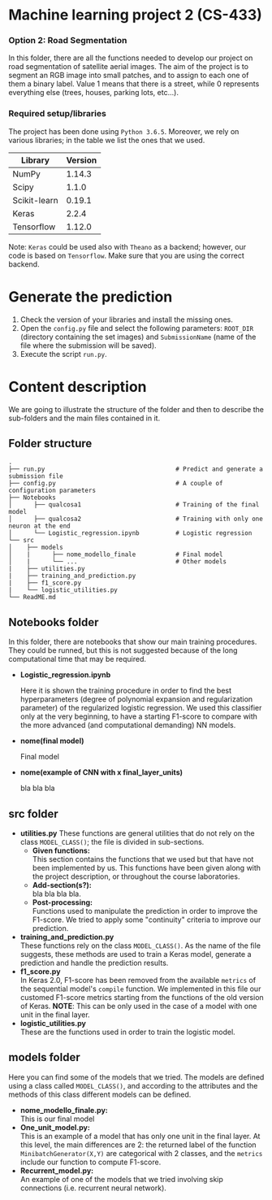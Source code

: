 # Machine learning project 2 (CS-433)
### Option 2: Road Segmentation
In this folder, there are all the functions needed to develop our project on road segmentation of satellite aerial images. The aim of the project is to segment an RGB image into small patches, and to assign to each one of them a binary label. Value 1 means that there is a street, while 0 represents everything else (trees, houses, parking lots, etc...).

### Required setup/libraries
The project has been done using `Python 3.6.5`. Moreover, we rely on various libraries; in the table we list the ones that we used.

| Library       | Version       |
| ------------- |---------------|
| NumPy       | 1.14.3        |
| Scipy       | 1.1.0         |
| Scikit-learn| 0.19.1        |
| Keras       | 2.2.4         |
| Tensorflow  | 1.12.0        |

Note: `Keras` could be used also with `Theano` as a backend; however, our code is based on `Tensorflow`. Make sure that you are using the correct backend.


# Generate the prediction
1. Check the version of your libraries and install the missing ones.
2. Open the `config.py` file and select the following parameters: <code>ROOT_DIR</code> (directory containing the set images) and <code>SubmissionName</code> (name of the file where the submission will be saved).
3. Execute the script `run.py`. 

# Content description
We are going to illustrate the structure of the folder and then to describe the sub-folders and the main files contained in it.

## Folder structure

    .
    ├── run.py                                    # Predict and generate a submission file
    ├── config.py                                 # A couple of configuration parameters
    ├── Notebooks                       
    │      ├── qualcosa1                          # Training of the final model
    │      ├── qualcosa2                          # Training with only one neuron at the end
    │      └── Logistic_regression.ipynb          # Logistic regression
    └── src
    │    ├── models                       
    │    |      ├── nome_modello_finale           # Final model
    │    |      └── ...                           # Other models
    |    ├── utilities.py                 
    |    ├── training_and_prediction.py
    |    ├── f1_score.py
    |    └── logistic_utilities.py
    └── ReadME.md

## Notebooks folder
In this folder, there are notebooks that show our main training procedures. They could be runned, but this is not suggested because of the long computational time that may be required.

<ul>
<li><b>Logistic_regression.ipynb</b></li>

Here it is shown the training procedure in order to find the best hyperparameters (degree of polynomial expansion and regularization parameter) of the regularized logistic regression. We used this classifier only at the very beginning, to have a starting F1-score to compare with the more advanced (and computational demanding) NN models. 

<li><b>nome(final model)</b></li>

Final model

<li><b>nome(example of CNN with x final_layer_units)</b></li>

bla bla bla

</ul>

## src folder

<ul>
<li><b>utilities.py</b>
    These functions are general utilities that do not rely on the class <code>MODEL_CLASS()</code>; the file is divided in sub-sections.
    <ul>
        <li><b>Given functions:</b></li> This section contains the functions that we used but that have not been implemented by us. This functions have been given along with the project description, or throughout the course laboratories.
        <li><b>Add-section(s?):</b></li> bla bla bla bla.
        <li><b>Post-processing:</b></li> Functions used to manipulate the prediction in order to improve the F1-score. We tried to apply some "continuity" criteria to improve our prediction.
    </ul>
    </li>
<li><b>training_and_prediction.py</b></li>
    These functions rely on the class <code>MODEL_CLASS()</code>. As the name of the file suggests, these methods are used to train a Keras model, generate a prediction and handle the prediction results.
<li><b>f1_score.py</b></li>
    In Keras 2.0, F1-score has been removed from the available <code>metrics</code> of the sequential model's <code>compile</code> function. We implemented in this file our customed F1-score metrics starting from the functions of the old version of Keras. 
    <b>NOTE</b>: This can be only used in the case of a model with one unit in the final layer.
<li><b>logistic_utilities.py</b></li>
    These are the functions used in order to train the logistic model.
</ul>

## models folder
Here you can find some of the models that we tried. The models are defined using a class called <code>MODEL_CLASS()</code>, and according to the attributes and the methods of this class different models can be defined.
<ul>
    <li><b>nome_modello_finale.py:</b></li> 
    This is our final model
    <li><b>One_unit_model.py:</b></li> 
    This is an example of a model that has only one unit in the final layer. At this level, the main differences are 2: the returned label of the function <code>MinibatchGenerator(X,Y)</code> are categorical with 2 classes, and the <code>metrics</code> include our function to compute F1-score.
    <li><b>Recurrent_model.py:</b></li> 
    An example of one of the models that we tried involving skip connections (i.e. recurrent neural network).
</ul>
 
